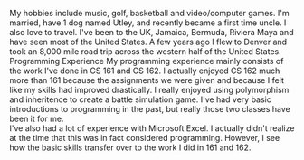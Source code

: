 My hobbies include music, golf, basketball and video/computer games.  I'm married, have 1 dog named Utley, and recently became a first time uncle.  I also love to travel.  I've been to the UK, Jamaica, Bermuda, Riviera Maya and have seen most of the United States.  A few years ago I flew to Denver and took an 8,000 mile road trip across the western half of the United States. 
Programming Experience
My programming experience mainly consists of the work I've done in CS 161 and CS 162.  I actually enjoyed CS 162 much more than 161 because the assignments we were given and because I felt like my skills had improved drastically.  I really enjoyed using polymorphism and inheritence to create a battle simulation game.  I've had very basic introductions to programming in the past, but really those two classes have been it for me.  
I've also had a lot of experience with Microsoft Excel.  I actually didn't realize at the time that this was in fact considered programming.  However, I see how the basic skills transfer over to the work I did in 161 and 162.  
